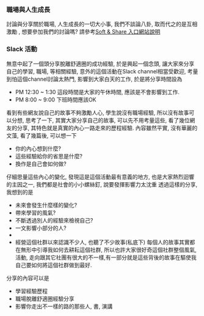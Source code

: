 ### 職場與人生成長

討論與分享關於職場, 人生成長的一切大小事, 我們不談論八卦, 取而代之的是互相激勵 , 想要參加我們的討論嗎? 請參考[Soft & Share 入口網站說明](https://softnshare.wordpress.com/slack/career-growth/)


### Slack 活動

無意中起了一個頭分享脫離舒適圈的成功經驗, 於是興起一個念頭, 讓大家來分享自己的學習, 職場, 等相關經驗, 意外的這個活動在Slack channel相當受歡迎, 考量到怕這個channel討論太熱門, 影響到大家白天的工作, 於是將分享時間設為

- PM 12:30 ~ 1:30 這段時間是大家的午休時間, 應該是不會影響到工作. 
- PM 8:00 ~ 9:00  下班時間應該OK 

看到有些網友說自己的故事不夠激勵人心, 學生說沒有職場經驗, 所以沒有故事可以分想, 思考了一下, 其實大家分享自己的故事, 可以先不用考量這些, 看了幾位網友的分享, 其特色就是真實的內心一路走來的歷程經驗. 內容雖然平實, 沒有華麗的文藻, 看了幾篇後, 可以想一下

- 你的內心想到什麼? 
- 這些經驗給你的省思是什麼?
- 換作是自己會如何做?

仔細思量這些內心的變化, 發現這是這個活動最有意義的地方, 也是大家熱烈迴響的主因之一, 我們都是社會的小小螺絲釘, 說要發揮影響力太沈重 透過這樣的分享, 我想到的是

- 未來會發生什麼樣的變化? 
- 帶來學習的風氣? 
- 不斷透過別人的經驗來檢視自己? 
- 一文影響小部分的人? 
- 
- 經營這個社群以來認識不少人, 也聽了不少故事(私底下) 每個人的故事其實都在無形中引導我如何去耕耘這個社群, 所以也許大家很好奇這個社群整個風氣, 活動, 走向跟其它社團有很大的不一樣,有一部分就是這些背後的故事在驅使我自己要如何將這個社群做到最好. 

分享的內容可以是

- 學習經驗歷程 
- 職場脫離舒適圈經驗分享
- 影響你走出不一樣的路的那些人, 書, 演講

